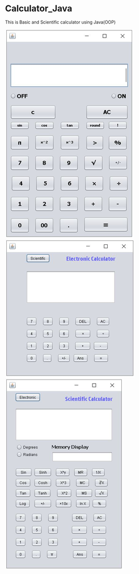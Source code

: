 # Calculator_Java
This is Basic and Scientific calculator using Java(OOP)

[<img src="0_Images/01.JPG">](0_Images/01.JPG)
[<img src="0_Images/02.JPG">](0_Images/02.JPG)
[<img src="0_Images/03.JPG">](0_Images/03.JPG)

